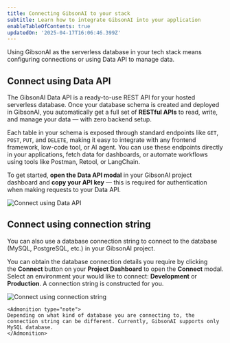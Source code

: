 ```yaml
---
title: Connecting GibsonAI to your stack
subtitle: Learn how to integrate GibsonAI into your application
enableTableOfContents: true
updatedOn: '2025-04-17T16:06:46.399Z'
---
```


Using GibsonAI as the serverless database in your tech stack means configuring connections or using Data API to manage data.

## Connect using Data API

The GibsonAI Data API is a ready-to-use REST API for your hosted serverless database. Once your database schema is created and deployed in GibsonAI, you automatically get a full set of **RESTful APIs** to read, write, and manage your data — with zero backend setup.

Each table in your schema is exposed through standard endpoints like `GET`, `POST`, `PUT`, and `DELETE`, making it easy to integrate with any frontend framework, low-code tool, or AI agent. You can use these endpoints directly in your applications, fetch data for dashboards, or automate workflows using tools like Postman, Retool, or LangChain.

To get started, **open the Data API modal** in your GibsonAI project dashboard and **copy your API key** — this is required for authentication when making requests to your Data API.

![Connect using Data API](/docs/get-started-with-gibsonai/connect-using-connection-string.png)

## Connect using connection string

You can also use a database connection string to connect to the database (MySQL, PostgreSQL, etc.) in your GibsonAI project.

You can obtain the database connection details you require by clicking the **Connect** button on your **Project Dashboard** to open the **Connect** modal. Select an environment your would like to connect: **Development** or **Production**. A connection string is constructed for you.

![Connect using connection string](/docs/get-started-with-gibsonai/connect-using-data-api.png)

    <Admonition type="note">
    Depending on what kind of database you are connecting to, the connection string can be different. Currently, GibsonAI supports only MySQL database.
    </Admonition>

<NeedHelp/>